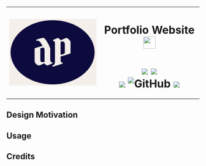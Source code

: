<div align = "center">
  <table style="width:100%; border-collapse: collapse; border: none;">
    <tr>
      <th><a href = "https://zenithclown.github.io/minimalist-resume/"><img height = "175" width = "275" src = "./favicon/logo_small.png"></a></th>
      <th>
        <h1 align = "center">
          Portfolio Website <a href = "https://zenithclown.github.io/minimalist-resume/"><img height = "32" width = "32" src = "./assets/readme/www-logo.png"></a> <br>
          <a href = "https://www.linkedin.com/in/dpramanik/"><img height="16" width="16" src="https://unpkg.com/simple-icons@v3/icons/linkedin.svg"/></a>
          <a href = "https://github.com/ZenithClown"><img height="16" width="16" src="https://unpkg.com/simple-icons@v3/icons/github.svg"/></a>
          <a href = "https://gitlab.com/ZenithClown/"><img height="16" width="16" src="https://unpkg.com/simple-icons@v3/icons/gitlab.svg"/></a>
          <a href = "https://www.researchgate.net/profile/Debmalya_Pramanik2"><img height="16" width="16" src="https://unpkg.com/simple-icons@v3/icons/researchgate.svg"/></a>
          <a href = "https://www.kaggle.com/dPramanik/"><img height="16" width="16" src="https://unpkg.com/simple-icons@v3/icons/kaggle.svg"/></a>
          <a href = "https://app.pluralsight.com/profile/Debmalya-Pramanik/"><img height="16" width="16" src="https://unpkg.com/simple-icons@v3/icons/pluralsight.svg"/></a>
          <a href = "https://stackoverflow.com/users/6623589/"><img height="16" width="16" src="https://unpkg.com/simple-icons@v3/icons/stackoverflow.svg"/></a>
          <a href = "https://www.hackerrank.com/dPramanik"><img height="16" width="16" src="https://unpkg.com/simple-icons@v3/icons/hackerrank.svg"/></a>
          <br>
          <a href = "https://web.whatsapp.com/send?phone=917980092850"><img src = "https://img.shields.io/badge/Contact%20Me-(%2B91)%2079800%2092850-lightgrey?style=plastic&logo=whatsapp"></a>
          <a href="mailto:dPramanik.official@gmail.com"><img src = "https://img.shields.io/badge/Contact%20Me-Email-lightgrey?style=plastic&logo=gmail"></a>
          <br>
          <img src = "https://img.shields.io/badge/Code-Passing-blue?style=plastic&logo=latex">
          <img alt="GitHub" src="https://img.shields.io/github/license/ZenithClown/minimalist-resume?style=plastic">
          <img src = "https://img.shields.io/badge/Version-0.1-%23226b5d?style=plastic">
        </h1>
      </th>
    </tr>
  </table>
</div>

<div align = "justify">

## Design Motivation

## Usage

## Credits

</div>
